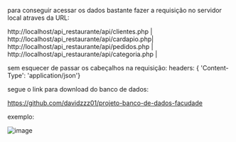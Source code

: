 para conseguir acessar os dados bastante fazer a requisição no servidor local atraves da URL:


http://localhost/api_restaurante/api/clientes.php | 
http://localhost/api_restaurante/api/cardapio.php| 
http://localhost/api_restaurante/api/pedidos.php | 
http://localhost/api_restaurante/api/categoria.php |

sem esquecer de passar os cabeçalhos na requisição:
 headers: { 'Content-Type': 'application/json'}


segue o link para download do banco de dados:


https://github.com/davidzzz01/projeto-banco-de-dados-facudade




exemplo:





![image](https://github.com/davidzzz01/API-rest--restaurante-/assets/169477412/a7954528-67c5-4daf-9fba-525a0bf5e201)


